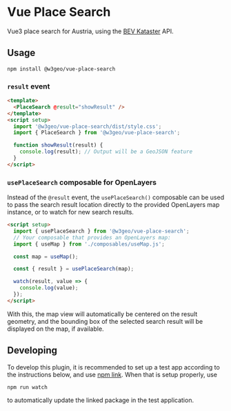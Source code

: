 # Vue Place Search

Vue3 place search for Austria, using the [BEV Kataster](https://kataster.bev.gv.at/) API.

## Usage

    npm install @w3geo/vue-place-search

### `result` event

```html
<template>
  <PlaceSearch @result="showResult" />
</template>
<script setup>
  import '@w3geo/vue-place-search/dist/style.css';
  import { PlaceSearch } from '@w3geo/vue-place-search';

  function showResult(result) {
    console.log(result); // Output will be a GeoJSON feature
  }
</script>
```

### `usePlaceSearch` composable for OpenLayers

Instead of the `@result` event, the `usePlaceSearch()` composable can be used to pass the search result location directly to the provided OpenLayers map instance, or to watch for new search results.

```html
<script setup>
  import { usePlaceSearch } from '@w3geo/vue-place-search';
  // Your composable that provides an OpenLayers map:
  import { useMap } from './composables/useMap.js';

  const map = useMap();

  const { result } = usePlaceSearch(map);

  watch(result, value => {
    console.log(value);
  });
</script>
```

With this, the map view will automatically be centered on the result geometry, and the bounding box of the selected search result will be displayed on the map, if available.

## Developing

To develop this plugin, it is recommended to set up a test app according to the instructions below, and use [npm link](https://docs.npmjs.com/cli/v10/commands/npm-link). When that is setup properly, use

    npm run watch

to automatically update the linked package in the test application.
